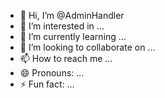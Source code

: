 - 👋 Hi, I’m @AdminHandler
- 👀 I’m interested in ...
- 🌱 I’m currently learning ...
- 💞️ I’m looking to collaborate on ...
- 📫 How to reach me ... 
- 😄 Pronouns: ...
- ⚡ Fun fact: ...

<!---
AdminHandler/AdminHandler is a ✨ special ✨ repository because its `README.md` (this file) appears on your GitHub profile.
You can click the Preview link to take a look at your changes.
--->
